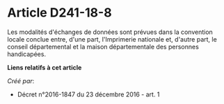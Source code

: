 # Article D241-18-8

Les  modalités d'échanges de données sont prévues dans la convention locale  conclue entre, d'une part, l'Imprimerie
nationale et, d'autre part, le  conseil départemental et la maison départementale des personnes  handicapées.

**Liens relatifs à cet article**

_Créé par_:

  - Décret n°2016-1847 du 23 décembre 2016 - art. 1

